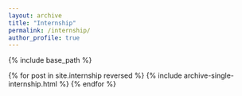 ```yaml
---
layout: archive
title: "Internship"
permalink: /internship/
author_profile: true
---
```


{% include base_path %}

{% for post in site.internship reversed %}
  {% include archive-single-internship.html %}
{% endfor %}
